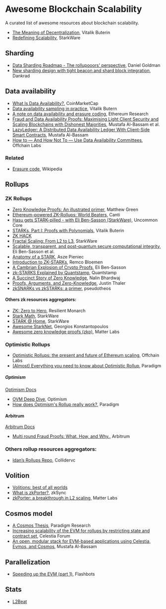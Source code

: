 # Awesome Blockchain Scalability

A curated list of awesome resources about blockchain scalability.

- [The Meaning of Decentralization](https://medium.com/@VitalikButerin/the-meaning-of-decentralization-a0c92b76a274), Vitalik Buterin
- [Redefining Scalability](https://medium.com/starkware/redefining-scalability-5aa11ffc5880), StarkWare

## Sharding
- [Data Sharding Roadmap - The rollupooors' perspective](https://soundcloud.com/daniel-goldman-84321635/data-sharding-roadmap-a-rollups-perspective?utm_campaign=social_sharing&utm_source=mobi&utm_terms=social_sharing_on_mobi.control), Daniel Goldman
- [New sharding design with tight beacon and shard block integration](https://notes.ethereum.org/@dankrad/new_sharding), Dankrad

## Data availability
- [What Is Data Availability?](https://coinmarketcap.com/alexandria/article/what-is-data-availability), CoinMarketCap
- [Data availability sampling in practice](https://notes.ethereum.org/@vbuterin/r1v8VCULP), Vitalik Butern
- [A note on data availability and erasure coding](https://github.com/ethereum/research/wiki/A-note-on-data-availability-and-erasure-coding), Ethereum Research
- [Fraud and Data Availability Proofs: Maximising Light Client Security and Scaling Blockchains with Dishonest Majorities](https://arxiv.org/pdf/1809.09044.pdf), Mustafa Al-Bassam et al.
- [LazyLedger: A Distributed Data Availability Ledger With Client-Side Smart Contracts](https://arxiv.org/pdf/1905.09274.pdf), Mustafa Al-Bassam
- [How to — And How Not To — Use Data Availability Committees](https://medium.com/offchainlabs/how-to-and-how-not-to-use-data-availability-committees-394a91e977c0), Offchain Labs

### Related
- [Erasure code](https://en.wikipedia.org/wiki/Erasure_code), Wikipedia

## Rollups

### ZK Rollups
- [Zero Knowledge Proofs: An illustrated primer](https://blog.cryptographyengineering.com/2014/11/27/zero-knowledge-proofs-illustrated-primer/), Matthew Green
- [Ethereum-powered ZK-Rollups: World Beaters](https://hackmd.io/@canti/rkUT0BD8K), Canti
- [Hasu gets STARK-pilled - with Eli Ben-Sasson (StarkWare)](https://www.youtube.com/watch?v=-6BtBUbiUIU), Uncommon Core
- [STARKs, Part I: Proofs with Polynomials](https://vitalik.ca/general/2017/11/09/starks_part_1.html), Vitalik Buterin
- [ZK HACK](https://www.zkhack.dev/)
- [Fractal Scaling: From L2 to L3](https://medium.com/starkware/fractal-scaling-from-l2-to-l3-7fe238ecfb4f), StarkWare
- [Scalable, transparent, and post-quantum secure computational integrity](https://eprint.iacr.org/2018/046.pdf), Eli Ben-Sasson et al.
- [Anatomy of a STARK](https://aszepieniec.github.io/stark-anatomy/), Asze Pieniec
- [Introduction to ZK-STARKs](https://hackmd.io/@_33nsoRFQwGYh2T1-T9lqQ/rJHYnQ3Z4), Remco Bloemen
- [A Cambrian Explosion of Crypto Proofs](https://nakamoto.com/cambrian-explosion-of-crypto-proofs/), Eli Ben-Sasson
- [zk-STARKS Explained by Quantstamp](https://www.youtube.com/watch?v=kk1Oo42TVQk), Quantstamp
- [A Succinct Story of Zero Knowledge](https://nibnalin.me/assets/zk.pdf), Nalin Bhardwaj
- [Proofs, Arguments, and Zero-Knowledge](https://people.cs.georgetown.edu/jthaler/ProofsArgsAndZK.pdf), Justin Thaler
- [zkSNARKs vs zkSTARKs: a primer](https://mirror.xyz/pseudotheos.eth/_LAi4cCFz2gaC-3WgNmri1eTvckA32L7v31A8saJvqg), pseudotheos

#### Others zk resources aggregators:
- [ZK: Zero to Hero](https://resilient-monarch-9ed.notion.site/ZK-Zero-to-Hero-ea37754ba8e445648e96b9cc78e47c7a), Resilient Monarch
- [Stark Math](https://medium.com/starkware/tagged/stark-math), StarkWare
- [STARK @ Home](https://www.youtube.com/playlist?list=PLcIyXLwiPilUFGw7r2uyWerOkbx4GFMXq), StarkWare
- [Awesome StarkNet](https://github.com/gakonst/awesome-starknet), Georgios Konstantopoulos
- [Awesome zero knowledge proofs (zkp)](https://github.com/matter-labs/awesome-zero-knowledge-proofs), Matter Labs

### Optimistic Rollups
- [Optimistic Rollups: the present and future of Ethereum scaling](https://medium.com/offchainlabs/optimistic-rollups-the-present-and-future-of-ethereum-scaling-60fb9067ae87), Offchain Labs
- [(Almost) Everything you need to know about Optimistic Rollup](https://www.paradigm.xyz/2021/01/almost-everything-you-need-to-know-about-optimistic-rollup/), Paradigm

##### Optimism
[Optimism Docs](https://community.optimism.io/)

- [OVM Deep Dive](https://medium.com/ethereum-optimism/ovm-deep-dive-a300d1085f52), Optimism
- [How does Optimism's Rollup really work?](https://research.paradigm.xyz/optimism), Paradigm

#### Arbitrum
[Arbitrum Docs](https://developer.offchainlabs.com/docs/inside_arbitrum)

- [Multi round Fraud Proofs: What, How, and Why.](https://www.youtube.com/watch?v=NxvGatp9dIE), Arbitrum

### Others rollup resources aggregators:
- [Idan’s Rollups Repo](https://collidervc.notion.site/collidervc/Idan-s-Rollups-Repo-f285c6d85d4b41e8a3a37c54aa140f87), Collidervc

## Volition
- [Volitions: best of all worlds](https://polynya.medium.com/volitions-best-of-all-worlds-cfd313aec9a8)
- [What is zkPorter?](https://zksync.io/zkevm/#what-is-zkporter), zkSync
- [zkPorter: a breakthrough in L2 scaling](https://blog.matter-labs.io/zkporter-a-breakthrough-in-l2-scaling-ed5e48842fbf), Matter Labs

## Cosmos model
- [A Cosmos Thesis](https://research.paradigm.xyz/cosmos-thesis), Paradigm Research
- [Increasing scalability of the EVM for rollups by restricting state and contract set](https://forum.celestia.org/t/increasing-scalability-of-the-evm-for-rollups-by-restricting-state-and-contract-set/78), Celestia Forum
- [An open, modular stack for EVM-based applications using Celestia, Evmos, and Cosmos](https://forum.celestia.org/t/an-open-modular-stack-for-evm-based-applications-using-celestia-evmos-and-cosmos/89), Mustafa Al-Bassam

## Parallelization
- [Speeding up the EVM (part 1)](https://writings.flashbots.net/research/speeding-up-evm-part-1/), Flashbots

## Stats
- [L2Beat](https://l2beat.com/)
